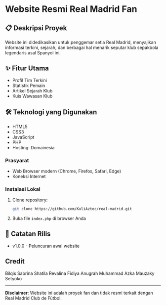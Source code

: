 # Website Resmi Real Madrid Fan

## 📋 Deskripsi Proyek
Website ini didedikasikan untuk penggemar setia Real Madrid, menyajikan informasi terkini, sejarah, dan berbagai hal menarik seputar klub sepakbola legendaris asal Spanyol ini.

## ✨ Fitur Utama
- Profil Tim Terkini
- Statistik Pemain
- Artikel Sejarah Klub
- Kuis Wawasan Klub

## 🛠 Teknologi yang Digunakan
- HTML5
- CSS3
- JavaScript
- PHP
- Hosting: Domainesia

### Prasyarat
- Web Browser modern (Chrome, Firefox, Safari, Edge)
- Koneksi Internet

### Instalasi Lokal
1. Clone repository:
   ```bash
   git clone https://github.com/KuliAztec/real-madrid.git
   ```

2. Buka file `index.php` di browser Anda


## 📜 Catatan Rilis
- v1.0.0 - Peluncuran awal website

## Credit

Bilqis Sabrina Shatila
Revalina Fidiya Anugrah
Muhammad Azka Mauzaky Setyoko

---

**Disclaimer**: Website ini adalah proyek fan dan tidak resmi terkait dengan Real Madrid Club de Fútbol.
